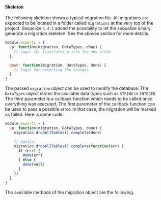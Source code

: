 #### Skeleton

The following skeleton shows a typical migration file. All migrations are expected to be located in a folder called `migrations` at the very top of the project. Sequelize `1.4.1` added the possibility to let the sequelize binary generate a migration skeleton. See the aboves section for more details.

```js
module.exports = {
  up: function(migration, DataTypes, done) {
    // logic for transforming into the new state
  },

  down: function(migration, DataTypes, done) {
    // logic for reverting the changes
  }
}
```

The passed `migration` object can be used to modify the database. The `DataTypes` object stores the available data types such as `STRING` or `INTEGER`. The third parameter is a callback function which needs to be called once everything was executed. The first parameter of the callback function can be used to pass a possible error. In that case, the migration will be marked as failed. Here is some code:

```js
module.exports = {
  up: function(migration, DataTypes, done) {
    migration.dropAllTables().complete(done)

    // equals:
    migration.dropAllTables().complete(function(err) {
      if (err) {
        done(err)
      } else {
        done(null)
      }
    })
  }
}
```

The available methods of the migration object are the following.

